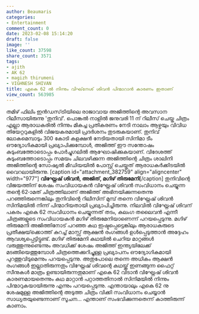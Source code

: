 ```yaml
---
author: Beaumaris
categories:
- Entertainment
comment_count: 0
date: 2023-02-08 15:14:20
draft: false
image: ''
like_count: 37598
share_count: 3571
tags:
- ajith
- AK 62
- magizh thirumeni
- VIGHNESH SHIVAN
title: എകെ 62 ൽ നിന്നും വിഘ്‌നേശ് ശിവൻ പിന്മാറാൻ കാരണം ഇതാണ്
view_count: 563985
---
```


തമിഴ് ഫിലിം ഇൻഡസ്‌ട്രിയിലെ രാജാവായ അജിത്തിന്റെ അവസാന റിലീസായിരുന്നു 'തുനിവ്'. പൊങ്കൽ നാളിൽ ജനുവരി 11 ന് റിലീസ് ചെയ്ത ചിത്രം എല്ലാ ആരാധകരിൽ നിന്നും മികച്ച പ്രതികരണം നേടി നാലാം ആഴ്ചയും വിവിധ തിയേറ്ററുകളിൽ വിജയകരമായി പ്രദർശനം തുടരുകയാണ്. തുനിവ് ലോകമെമ്പാടും 300 കോടി കളക്ഷൻ നേടിയതായി സിനിമാ ടീം ഔദ്യോഗികമായി പ്രഖ്യാപിക്കുമ്പോൾ, അജിത്ത് ഈ സന്തോഷം കുടുംബത്തോടൊപ്പം പോർച്ചുഗലിൽ ആഘോഷിക്കുകയാണ്. വിദേശത്ത് കുടുംബത്തോടൊപ്പം സമയം ചിലവഴിക്കുന്ന അജിത്തിന്റെ ചിത്രം ശാലിനി അജിത്തിന്റെ സോഷ്യൽ മീഡിയയിൽ പോസ്റ്റ് ചെയ്തത് ആരാധകർക്കിടയിൽ വൈറലായിരുന്നു. [caption id="attachment_382759" align="aligncenter" width="977"] **വിഘ്നേഷ് ശിവൻ, അജിത്, മഗിഴ്‌ തിരുമേനി**[/caption] തുനിവിന്റെ വിജയത്തിന് ശേഷം സംവിധായകൻ വിഘ്നേഷ് ശിവൻ സംവിധാനം ചെയ്യുന്ന തന്റെ 62-ാമത് ചിത്രത്തിലാണ് അജിത്ത് അഭിനയിക്കുന്നതെന്നു പറഞ്ഞിരുന്നെങ്കിലും തുനിവിന്റെ റിലീസിന് മുമ്പ് തന്നെ വിഘ്നേഷ് ശിവൻ സിനിമയിൽ നിന്ന് പിന്മാറിയതായി പ്രഖ്യാപിച്ചിരുന്നു. നിലവിൽ വിഘ്നേഷ് ശിവന് പകരം എകെ 62 സംവിധാനം ചെയ്യുന്നത് തടം, കലംഗ തലൈവൻ എന്നീ ചിത്രങ്ങളുടെ സംവിധായകൻ മഗിഴ് തിരുമേനിയാണെന്ന് പറയപ്പെടുന്നു. മഗിഴ് തിരുമേനി അജിത്തിനോട് പറഞ്ഞ കഥ ഇഷ്ടപ്പെട്ടെങ്കിലും ആരാധകരുടെ പ്രതീക്ഷയ്‌ക്കൊത്ത് കുറച്ച് മാസ്സ് ആക്ഷൻ രംഗങ്ങൾ ഉൾപ്പെടുത്താൻ അദ്ദേഹം ആവശ്യപ്പെട്ടിട്ടുണ്ട്. മഗിഴ് തിരുമേനി കഥയിൽ ചെറിയ മാറ്റങ്ങൾ വരുത്തുന്നുണ്ടെന്നും അവധിക്ക് ശേഷം അജിത്ത് ഇന്ത്യയിലേക്ക് മടങ്ങിയെത്തുമ്പോൾ ചിത്രത്തെക്കുറിച്ചുള്ള പ്രഖ്യാപനം ഔദ്യോഗികമായി പുറത്തുവിടുമെന്നും പറയപ്പെടുന്നു. അതുപോലെ തന്നെ അധികം ആക്ഷൻ രംഗങ്ങൾ ഇല്ലാതിരുന്നതും വിഘ്നേഷ് ശിവന്റെ കഥയ്ക്ക് ഇണങ്ങുന്ന ഫൈറ്റ് സീനുകൾ മാത്രം ഉണ്ടായിരുന്നതുമാണ് എകെ 62 വിടാൻ വിഘ്നേഷ് ശിവൻ കാരണമായതെന്നും കഥ മാറ്റാൻ പറ്റാത്തതിനാൽ സിനിമയിൽ നിന്നും പിന്മാറുകയായിരുന്നു എന്നും പറയപ്പെടുന്നു. എന്തായാലും എകെ 62 നു ശേഷമുള്ള അജിത്തിന്റെ അടുത്ത ചിത്രം വിക്കി സംവിധാനം ചെയ്യാൻ സാധ്യതയുണ്ടെന്നാണ് സൂചന... എന്താണ് സംഭവിക്കുന്നതെന്ന് കാത്തിരുന്ന് കാണാം.